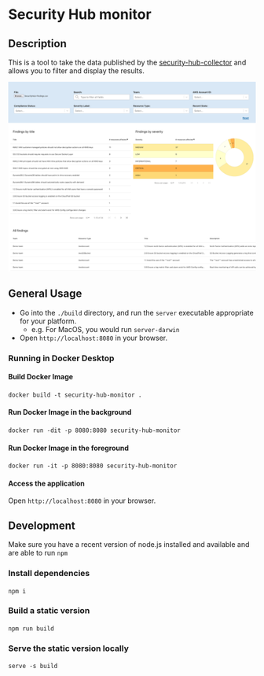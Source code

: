 # Security Hub monitor

## Description

This is a tool to take the data published by the [security-hub-collector](https://github.com/CMSgov/security-hub-collector) and allows
you to filter and display the results.

![Preview of the tool](./preview.png)

## General Usage

- Go into the `./build` directory, and run the `server` executable appropriate for your platform.
  - e.g. For MacOS, you would run `server-darwin`
- Open `http://localhost:8080` in your browser.

### Running in Docker Desktop

#### Build Docker Image

`docker build -t security-hub-monitor .`

#### Run Docker Image in the background

`docker run -dit -p 8080:8080 security-hub-monitor`

#### Run Docker Image in the foreground

`docker run -it -p 8080:8080 security-hub-monitor`

#### Access the application

Open `http://localhost:8080` in your browser.

## Development

Make sure you have a recent version of node.js installed and available and are able to run `npm`

### Install dependencies

`npm i`

### Build a static version

`npm run build`

### Serve the static version locally

`serve -s build`
